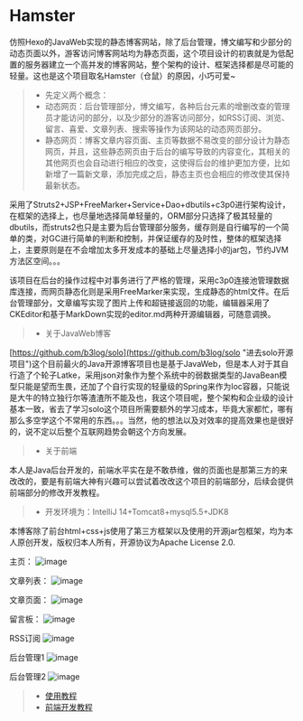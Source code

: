 # Hamster
仿照Hexo的JavaWeb实现的静态博客网站，除了后台管理，博文编写和少部分的动态页面以外，游客访问博客网站均为静态页面，这个项目设计的初衷就是为低配置的服务器建立一个高并发的博客网站，整个架构的设计、框架选择都是尽可能的轻量。这也是这个项目取名Hamster（仓鼠）的原因，小巧可爱~

>* 先定义两个概念：
>* 动态网页：后台管理部分，博文编写，各种后台元素的增删改查的管理员才能访问的部分，以及少部分的游客访问部分，如RSS订阅、浏览、留言、喜爱、文章列表、搜索等操作为该网站的动态网页部分。
>* 静态网页：博客文章内容页面、主页等数据不易改变的部分设计为静态网页，并且，这些静态网页由于后台的编写导致的内容变化，其相关的其他网页也会自动进行相应的改变，这使得后台的维护更加方便，比如新增了一篇新文章，添加完成之后，静态主页也会相应的修改使其保持最新状态。

采用了Struts2+JSP+FreeMarker+Service+Dao+dbutils+c3p0进行架构设计，在框架的选择上，也尽量地选择简单轻量的，ORM部分只选择了极其轻量的dbutils，而struts2也只是主要为后台管理部分服务，缓存则是自行编写的一个简单的类，对GC进行简单的判断和控制，并保证缓存的及时性，整体的框架选择上，主要原则是在不会增加太多开发成本的基础上尽量选择小的jar包，节约JVM方法区空间。。。

该项目在后台的操作过程中对事务进行了严格的管理，采用c3p0连接池管理数据库连接，而网页静态化则是采用FreeMarker来实现，生成静态的html文件。在后台管理部分，文章编写实现了图片上传和超链接返回的功能，编辑器采用了CKEditor和基于MarkDown实现的editor.md两种开源编辑器，可随意调换。


>* 关于JavaWeb博客

[https://github.com/b3log/solo](https://github.com/b3log/solo "进去solo开源项目")这个目前最火的Java开源博客项目也是基于JavaWeb，但是本人对于其自行造了个轮子Latke，采用json对象作为整个系统中的弱数据类型的JavaBean模型只能是望而生畏，还加了个自行实现的轻量级的Spring来作为Ioc容器，只能说是大牛的特立独行尔等渣渣所不能及也，我这个项目呢，整个架构和企业级的设计基本一致，省去了学习solo这个项目所需要额外的学习成本，毕竟大家都忙，哪有那么多空学这个不常用的东西。。。当然，他的想法以及对效率的提高效果也是很好的，说不定以后整个互联网趋势会朝这个方向发展。

>* 关于前端

本人是Java后台开发的，前端水平实在是不敢恭维，做的页面也是那第三方的来改改的，要是有前端大神有兴趣可以尝试着改改这个项目的前端部分，后续会提供前端部分的修改开发教程。

>* 开发环境为：IntelliJ 14+Tomcat8+mysql5.5+JDK8

本博客除了前台html+css+js使用了第三方框架以及使用的开源jar包框架，均为本人原创开发，版权归本人所有，开源协议为Apache License 2.0.

主页：
![image](https://github.com/Coselding/Hamster/blob/master/screenshot/index.png)

文章列表：
![image](https://github.com/Coselding/Hamster/blob/master/screenshot/list.png)

文章页面：
![image](https://github.com/Coselding/Hamster/blob/master/screenshot/article.png)

留言板：
![image](https://github.com/Coselding/Hamster/blob/master/screenshot/comment.png)

RSS订阅
![image](https://github.com/Coselding/Hamster/blob/master/screenshot/rss.png)

后台管理1
![image](https://github.com/Coselding/Hamster/blob/master/screenshot/back1.png)

后台管理2
![image](https://github.com/Coselding/Hamster/blob/master/screenshot/back2.png)

>* [使用教程]()
>* [前端开发教程]()
